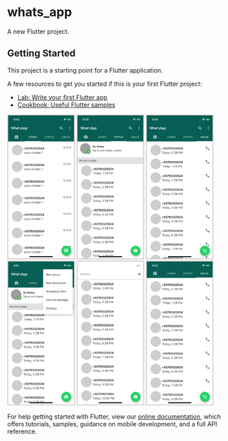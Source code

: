 # whats_app

A new Flutter project.

## Getting Started

This project is a starting point for a Flutter application.

A few resources to get you started if this is your first Flutter project:

- [Lab: Write your first Flutter app](https://flutter.dev/docs/get-started/codelab)
- [Cookbook: Useful Flutter samples](https://flutter.dev/docs/cookbook)

<span id="main">
<img src="https://github.com/faizahmad/whats-app/blob/master/screenshots/Simulator%20Screen%20Shot%20-%20iPhone%20X%20-%202019-12-12%20at%2021.50.43.png" style="max-width: 33%;" width="30%">

<img src="https://github.com/faizahmad/whats-app/blob/master/screenshots/Simulator%20Screen%20Shot%20-%20iPhone%20X%20-%202019-12-12%20at%2021.50.48.png" style="max-width: 33%;" width="30%">

<img src="https://github.com/faizahmad/whats-app/blob/master/screenshots/Simulator%20Screen%20Shot%20-%20iPhone%20X%20-%202019-12-12%20at%2021.50.51.png" style="max-width: 33%;" width="30%">

<img src="https://github.com/faizahmad/whats-app/blob/master/screenshots/Simulator%20Screen%20Shot%20-%20iPhone%20X%20-%202019-12-12%20at%2021.51.12.png" style="max-width: 33%;" width="30%">


<img src="https://github.com/faizahmad/whats-app/blob/master/screenshots/Simulator%20Screen%20Shot%20-%20iPhone%20X%20-%202019-12-12%20at%2021.51.43.png" style="max-width: 33%;" width="30%">


<img src="https://github.com/faizahmad/whats-app/blob/master/screenshots/Simulator%20Screen%20Shot%20-%20iPhone%20X%20-%202019-12-12%20at%2021.52.56.png" style="max-width: 33%;" width="30%">  
</span>


<style>
  
  #main p{
      display: inline;
  }
  
  #main img{
      border: 2px solid #d0cbcb;
      }

</style>

For help getting started with Flutter, view our
[online documentation](https://flutter.dev/docs), which offers tutorials,
samples, guidance on mobile development, and a full API reference.
